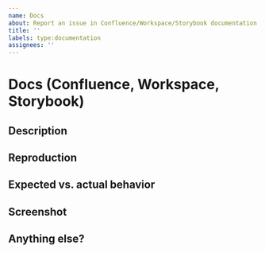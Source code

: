 ```yaml
---
name: Docs
about: Report an issue in Confluence/Workspace/Storybook documentation
title: ''
labels: type:documentation
assignees: ''
---
```


<!-- ⚠️**Please fill out the below sections carefully! This helps us to triage and understand the issue.**⚠️ -->

# Docs (Confluence, Workspace, Storybook)

<!-- Report an issue in Confluence/Workspace/Storybook documentation -->

## Description

<!-- Please describe the part you are missing from the documenation -->

## Reproduction

<!-- Please provide the steps to reproduce the issue -->

## Expected vs. actual behavior

<!-- Please provide the expected behavior vs the actual behavior you encountered -->

## Screenshot

<!-- Please provide a screenshot if possible -->

## Anything else?

<!-- Please write any additions if there are any -->

